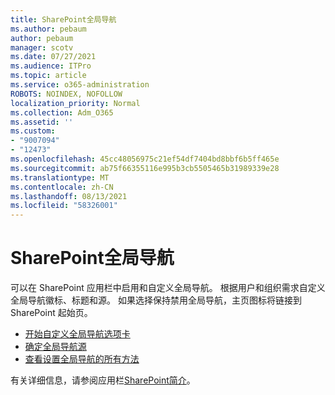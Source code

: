 ```yaml
---
title: SharePoint全局导航
ms.author: pebaum
author: pebaum
manager: scotv
ms.date: 07/27/2021
ms.audience: ITPro
ms.topic: article
ms.service: o365-administration
ROBOTS: NOINDEX, NOFOLLOW
localization_priority: Normal
ms.collection: Adm_O365
ms.assetid: ''
ms.custom:
- "9007094"
- "12473"
ms.openlocfilehash: 45cc48056975c21ef54df7404bd8bbf6b5ff465e
ms.sourcegitcommit: ab75f66355116e995b3cb5505465b31989339e28
ms.translationtype: MT
ms.contentlocale: zh-CN
ms.lasthandoff: 08/13/2021
ms.locfileid: "58326001"
---
```

# <a name="sharepoint-global-navigation"></a>SharePoint全局导航

可以在 SharePoint 应用栏中启用和自定义全局导航。 根据用户和组织需求自定义全局导航徽标、标题和源。 如果选择保持禁用全局导航，主页图标将链接到 SharePoint 起始页。

- [开始自定义全局导航选项卡](https://docs.microsoft.com/SharePoint/sharepoint-app-bar?WT.mc_id=365AdminCSH_SupportCentral#get-started-customizing-the-global-navigation-tab)
- [确定全局导航源](https://docs.microsoft.com/SharePoint/sharepoint-app-bar?WT.mc_id=365AdminCSH_SupportCentral#determine-the-global-navigation-source-depending-on-your-home-sites-configuration)
- [查看设置全局导航的所有方法](https://docs.microsoft.com/SharePoint/sharepoint-app-bar?WT.mc_id=365AdminCSH_SupportCentral#see-all-the-different-ways-you-can-set-up-global-navigation)

有关详细信息，请参阅应用栏[SharePoint简介](https://docs.microsoft.com/sharepoint/sharepoint-app-bar)。 

